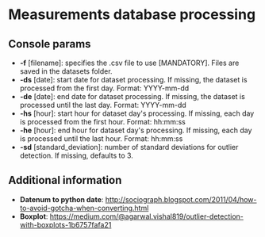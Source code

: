 <h1>Measurements database processing</h1>

<h2>Console params</h2>

* <b>-f</b> [filename]: specifies the .csv file to use [MANDATORY]. Files are saved in the datasets folder.
* <b>-ds</b> [date]: start date for dataset processing. If missing, the dataset is processed from the first day. Format: YYYY-mm-dd
* <b>-de</b> [date]: end date for dataset processing. If missing, the dataset is processed until the last day. Format: YYYY-mm-dd
* <b>-hs</b> [hour]: start hour for dataset day's processing. If missing, each day is processed from the first hour. Format: hh:mm:ss
* <b>-he</b> [hour]: end hour for dataset day's processing. If missing, each day is processed until the last hour. Format: hh:mm:ss
* <b>-sd</b> [standard_deviation]: number of standard deviations for outlier detection. If missing, defaults to 3. 

<h2>Additional information</h2>

* <b>Datenum to python date</b>: http://sociograph.blogspot.com/2011/04/how-to-avoid-gotcha-when-converting.html
* <b>Boxplot</b>: https://medium.com/@agarwal.vishal819/outlier-detection-with-boxplots-1b6757fafa21